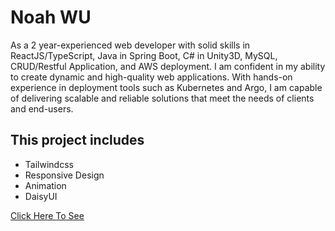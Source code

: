 # Noah WU

As a 2 year-experienced web developer with solid skills in ReactJS/TypeScript, Java in Spring Boot, C# in Unity3D, MySQL, CRUD/Restful Application, and AWS deployment. I am confident in my ability to create dynamic and high-quality web applications. With hands-on experience in deployment tools such as Kubernetes and Argo, I am capable of delivering scalable and reliable solutions that meet the needs of clients and end-users.

## This project includes

- Tailwindcss
- Responsive Design
- Animation
- DaisyUI

[Click Here To See](https://noahwmf012.github.io/Self-Introduction-React/ "Click Here To See")